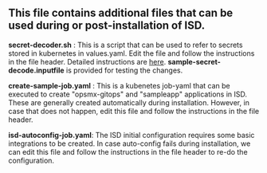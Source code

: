 ## This file contains additional files that can be used during or post-installation of ISD.

**secret-decoder.sh** : This is a script that can be used to refer to secrets stored in kubernetes in values.yaml. Edit the file and follow the instructions in the file header. Detailed instructions are [here](https://docs.google.com/document/d/1NLQFXyqwGqqWwxK8cNso-ALdDOJgVE90kNQ8z-c5nfU/edit?usp=sharing). **sample-secret-decode.inputfile** is provided for testing the changes.

**create-sample-job.yaml** : This is a kubenetes job-yaml that can be executed to create "opsmx-gitops" and "sampleapp" applications in ISD. 
These are generally created automatically during installation. However, in case that does not happen, edit this file and follow the instructions in the file header.

**isd-autoconfig-job.yaml**: The ISD initial configuration requires some basic integrations to be created. In case auto-config fails during installation,
we can edit this file and follow the instructions in the file header to re-do the configuration.

